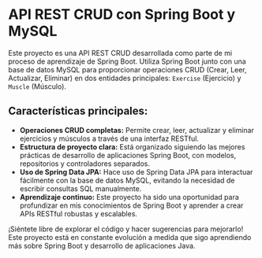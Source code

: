 # API REST CRUD con Spring Boot y MySQL

Este proyecto es una API REST CRUD desarrollada como parte de mi proceso de aprendizaje de Spring Boot. Utiliza Spring Boot junto con una base de datos MySQL para proporcionar operaciones CRUD (Crear, Leer, Actualizar, Eliminar) en dos entidades principales: `Exercise` (Ejercicio) y `Muscle` (Músculo).

## Características principales:
- **Operaciones CRUD completas:** Permite crear, leer, actualizar y eliminar ejercicios y músculos a través de una interfaz RESTful.
- **Estructura de proyecto clara:** Está organizado siguiendo las mejores prácticas de desarrollo de aplicaciones Spring Boot, con modelos, repositorios y controladores separados.
- **Uso de Spring Data JPA:** Hace uso de Spring Data JPA para interactuar fácilmente con la base de datos MySQL, evitando la necesidad de escribir consultas SQL manualmente.
- **Aprendizaje continuo:** Este proyecto ha sido una oportunidad para profundizar en mis conocimientos de Spring Boot y aprender a crear APIs RESTful robustas y escalables.

¡Siéntete libre de explorar el código y hacer sugerencias para mejorarlo! Este proyecto está en constante evolución a medida que sigo aprendiendo más sobre Spring Boot y desarrollo de aplicaciones Java.

